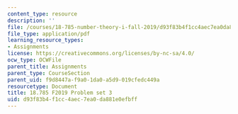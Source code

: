 ```yaml
---
content_type: resource
description: ''
file: /courses/18-785-number-theory-i-fall-2019/d93f83b4f1cc4aec7ea0da881e0efbff_MIT18_785F19_pset3.pdf
file_type: application/pdf
learning_resource_types:
- Assignments
license: https://creativecommons.org/licenses/by-nc-sa/4.0/
ocw_type: OCWFile
parent_title: Assignments
parent_type: CourseSection
parent_uid: f9d8447a-f9a0-1da0-a5d9-019cfedc449a
resourcetype: Document
title: 18.785 F2019 Problem set 3
uid: d93f83b4-f1cc-4aec-7ea0-da881e0efbff
---
```

